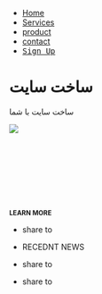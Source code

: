 <!DOCTYPE html>
<html lang="en">
<head>
    <link rel="stylesheet" href="xdblog.css">
    <link rel="stylesheet" href="https://cdn.jsdelivr.net/npm/@fortawesome/fontawesome-free@5.15.4/css/fontawesome.min.css">
    <meta charset="UTF-8">
    <meta http-equiv="X-UA-Compatible" content="IE=edge">
    <meta name="viewport" content="width=device-width, initial-scale=1.0">
    
</head>
<body>
    <dir class="container">
<div>
<ul>
<li><a href="#">Home</a></li>
<li><a href="#">Services</a></li>
<li><a href="#">product</a></li>
<li><a href="#"> contact </a></li>
<li><a href="https://blogxd.github.io" class="signup-btn"><samp> Sign Up</a> </samp></li>
</ul>

</div>
<div class="banner">
<div class="app-text">
 <h1>ساخت سایت</h1>
 <p>ساخت سایت با شما </p>
</div>


</div>

</div>
<div class="app-picture">
<img src="https://faradars.org/wp-content/uploads/2016/06/fvrbt94084-svg.svg">


</div>
<br>
<br>
<br><br><br>
<br>
<br><br>

<div class="play-btn">
<div class="play-btn-inner">
       


</div>
<small><b>LEARN MORE</b></small>
<div class="quick-links">
<ul>
<li><p>share to</p></li>
<li><p>RECEDNT NEWS</p></li>
<li><p>share to</p></li>
<li><p>share to</p></li>
    
</u>
    
</div>
</body>
</html>
